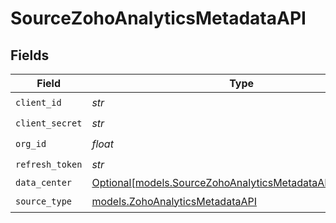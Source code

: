 # SourceZohoAnalyticsMetadataAPI


## Fields

| Field                                                                                                              | Type                                                                                                               | Required                                                                                                           | Description                                                                                                        |
| ------------------------------------------------------------------------------------------------------------------ | ------------------------------------------------------------------------------------------------------------------ | ------------------------------------------------------------------------------------------------------------------ | ------------------------------------------------------------------------------------------------------------------ |
| `client_id`                                                                                                        | *str*                                                                                                              | :heavy_check_mark:                                                                                                 | N/A                                                                                                                |
| `client_secret`                                                                                                    | *str*                                                                                                              | :heavy_check_mark:                                                                                                 | N/A                                                                                                                |
| `org_id`                                                                                                           | *float*                                                                                                            | :heavy_check_mark:                                                                                                 | N/A                                                                                                                |
| `refresh_token`                                                                                                    | *str*                                                                                                              | :heavy_check_mark:                                                                                                 | N/A                                                                                                                |
| `data_center`                                                                                                      | [Optional[models.SourceZohoAnalyticsMetadataAPIDataCenter]](../models/sourcezohoanalyticsmetadataapidatacenter.md) | :heavy_minus_sign:                                                                                                 | N/A                                                                                                                |
| `source_type`                                                                                                      | [models.ZohoAnalyticsMetadataAPI](../models/zohoanalyticsmetadataapi.md)                                           | :heavy_check_mark:                                                                                                 | N/A                                                                                                                |